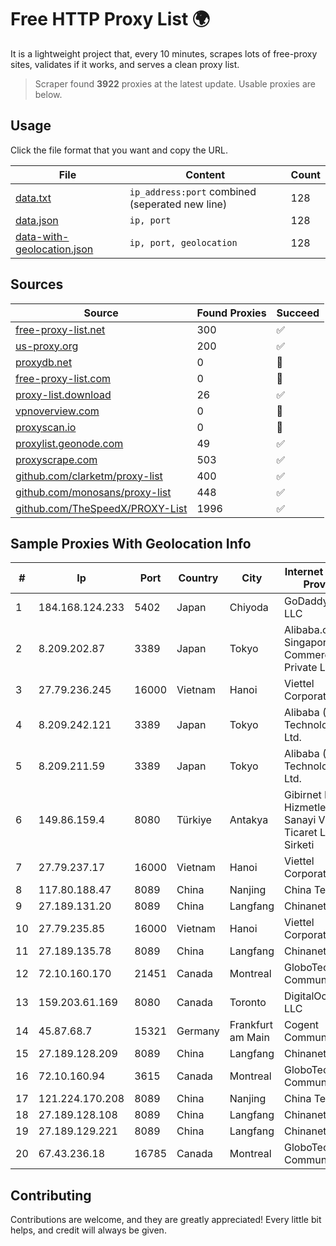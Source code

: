
# Free HTTP Proxy List 🌍

It is a lightweight project that, every 10 minutes, scrapes lots of free-proxy sites, validates if it works, and serves a clean proxy list.


> Scraper found **3922** proxies at the latest update. Usable proxies are below.

## Usage

Click the file format that you want and copy the URL.


|File|Content|Count|
|----|-------|-----|
|[data.txt](https://raw.githubusercontent.com/themiralay/Proxy-List-World/master/data.txt)|`ip_address:port` combined (seperated new line)|128|
|[data.json](https://raw.githubusercontent.com/themiralay/Proxy-List-World/master/data.json)|`ip, port`|128|
|[data-with-geolocation.json](https://raw.githubusercontent.com/themiralay/Proxy-List-World/master/data-with-geolocation.json)|`ip, port, geolocation`|128|

## Sources

|Source|Found Proxies|Succeed|
|------|-------------|-------|
|[free-proxy-list.net](https://free-proxy-list.net)|300|✅|
|[us-proxy.org](https://www.us-proxy.org)|200|✅|
|[proxydb.net](http://proxydb.net)|0|🚫|
|[free-proxy-list.com](https://free-proxy-list.com/?page=&port=&type%5B%5D=http&type%5B%5D=https&up_time=0&search=Search)|0|🚫|
|[proxy-list.download](https://www.proxy-list.download/HTTP)|26|✅|
|[vpnoverview.com](https://vpnoverview.com/privacy/anonymous-browsing/free-proxy-servers)|0|🚫|
|[proxyscan.io](https://www.proxyscan.io)|0|🚫|
|[proxylist.geonode.com](https://proxylist.geonode.com/api/proxy-list?limit=300&page=1&sort_by=lastChecked&sort_type=desc&protocols=http,https)|49|✅|
|[proxyscrape.com](https://api.proxyscrape.com/v2/?request=displayproxies&protocol=http&timeout=10000&country=all&ssl=all&anonymity=all)|503|✅|
|[github.com/clarketm/proxy-list](https://raw.githubusercontent.com/clarketm/proxy-list/master/proxy-list-raw.txt)|400|✅|
|[github.com/monosans/proxy-list](https://raw.githubusercontent.com/monosans/proxy-list/main/proxies/http.txt)|448|✅|
|[github.com/TheSpeedX/PROXY-List](https://raw.githubusercontent.com/TheSpeedX/PROXY-List/master/http.txt)|1996|✅|


## Sample Proxies With Geolocation Info

|#|Ip|Port|Country|City|Internet Service Provider|
|-|--|----|-------|----|-------------------------|
|1|184.168.124.233|5402|Japan|Chiyoda|GoDaddy.com, LLC|
|2|8.209.202.87|3389|Japan|Tokyo|Alibaba.com Singapore E-Commerce Private Limited|
|3|27.79.236.245|16000|Vietnam|Hanoi|Viettel Corporation|
|4|8.209.242.121|3389|Japan|Tokyo|Alibaba (US) Technology Co., Ltd.|
|5|8.209.211.59|3389|Japan|Tokyo|Alibaba (US) Technology Co., Ltd.|
|6|149.86.159.4|8080|Türkiye|Antakya|Gibirnet Iletisim Hizmetleri Sanayi VE Ticaret Limited Sirketi|
|7|27.79.237.17|16000|Vietnam|Hanoi|Viettel Corporation|
|8|117.80.188.47|8089|China|Nanjing|China Telecom|
|9|27.189.131.20|8089|China|Langfang|Chinanet|
|10|27.79.235.85|16000|Vietnam|Hanoi|Viettel Corporation|
|11|27.189.135.78|8089|China|Langfang|Chinanet|
|12|72.10.160.170|21451|Canada|Montreal|GloboTech Communications|
|13|159.203.61.169|8080|Canada|Toronto|DigitalOcean, LLC|
|14|45.87.68.7|15321|Germany|Frankfurt am Main|Cogent Communications|
|15|27.189.128.209|8089|China|Langfang|Chinanet|
|16|72.10.160.94|3615|Canada|Montreal|GloboTech Communications|
|17|121.224.170.208|8089|China|Nanjing|China Telecom|
|18|27.189.128.108|8089|China|Langfang|Chinanet|
|19|27.189.129.221|8089|China|Langfang|Chinanet|
|20|67.43.236.18|16785|Canada|Montreal|GloboTech Communications|



## Contributing

Contributions are welcome, and they are greatly appreciated! Every
little bit helps, and credit will always be given.

